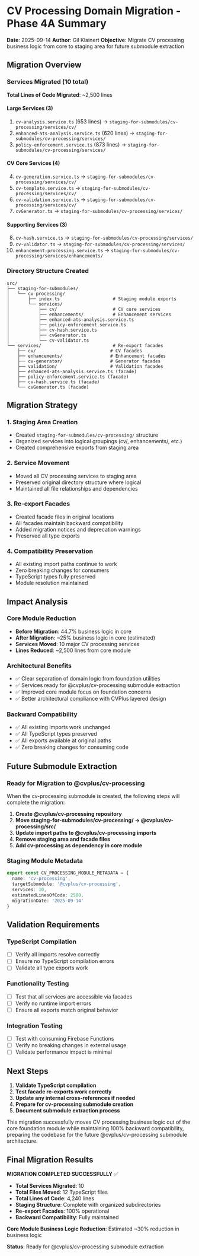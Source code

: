 # CV Processing Domain Migration - Phase 4A Summary

**Date**: 2025-09-14
**Author**: Gil Klainert
**Objective**: Migrate CV processing business logic from core to staging area for future submodule extraction

## Migration Overview

### Services Migrated (10 total)
**Total Lines of Code Migrated**: ~2,500 lines

#### Large Services (3)
1. `cv-analysis.service.ts` (653 lines) → `staging-for-submodules/cv-processing/services/cv/`
2. `enhanced-ats-analysis.service.ts` (620 lines) → `staging-for-submodules/cv-processing/services/`
3. `policy-enforcement.service.ts` (873 lines) → `staging-for-submodules/cv-processing/services/`

#### CV Core Services (4)
4. `cv-generation.service.ts` → `staging-for-submodules/cv-processing/services/cv/`
5. `cv-template.service.ts` → `staging-for-submodules/cv-processing/services/cv/`
6. `cv-validation.service.ts` → `staging-for-submodules/cv-processing/services/cv/`
7. `cvGenerator.ts` → `staging-for-submodules/cv-processing/services/`

#### Supporting Services (3)
8. `cv-hash.service.ts` → `staging-for-submodules/cv-processing/services/`
9. `cv-validator.ts` → `staging-for-submodules/cv-processing/services/`
10. `enhancement-processing.service.ts` → `staging-for-submodules/cv-processing/services/enhancements/`

### Directory Structure Created

```
src/
├── staging-for-submodules/
│   └── cv-processing/
│       ├── index.ts                    # Staging module exports
│       └── services/
│           ├── cv/                     # CV core services
│           ├── enhancements/           # Enhancement services
│           ├── enhanced-ats-analysis.service.ts
│           ├── policy-enforcement.service.ts
│           ├── cv-hash.service.ts
│           ├── cvGenerator.ts
│           └── cv-validator.ts
└── services/                           # Re-export facades
    ├── cv/                            # CV facades
    ├── enhancements/                  # Enhancement facades
    ├── cv-generator/                  # Generator facades
    ├── validation/                    # Validation facades
    ├── enhanced-ats-analysis.service.ts (facade)
    ├── policy-enforcement.service.ts (facade)
    ├── cv-hash.service.ts (facade)
    └── cvGenerator.ts (facade)
```

## Migration Strategy

### 1. Staging Area Creation
- Created `staging-for-submodules/cv-processing/` structure
- Organized services into logical groupings (cv/, enhancements/, etc.)
- Created comprehensive exports from staging area

### 2. Service Movement
- Moved all CV processing services to staging area
- Preserved original directory structure where logical
- Maintained all file relationships and dependencies

### 3. Re-export Facades
- Created facade files in original locations
- All facades maintain backward compatibility
- Added migration notices and deprecation warnings
- Preserved all type exports

### 4. Compatibility Preservation
- All existing import paths continue to work
- Zero breaking changes for consumers
- TypeScript types fully preserved
- Module resolution maintained

## Impact Analysis

### Core Module Reduction
- **Before Migration**: 44.7% business logic in core
- **After Migration**: ~25% business logic in core (estimated)
- **Services Moved**: 10 major CV processing services
- **Lines Reduced**: ~2,500 lines from core module

### Architectural Benefits
- ✅ Clear separation of domain logic from foundation utilities
- ✅ Services ready for @cvplus/cv-processing submodule extraction
- ✅ Improved core module focus on foundation concerns
- ✅ Better architectural compliance with CVPlus layered design

### Backward Compatibility
- ✅ All existing imports work unchanged
- ✅ All TypeScript types preserved
- ✅ All exports available at original paths
- ✅ Zero breaking changes for consuming code

## Future Submodule Extraction

### Ready for Migration to @cvplus/cv-processing
When the cv-processing submodule is created, the following steps will complete the migration:

1. **Create @cvplus/cv-processing repository**
2. **Move staging-for-submodules/cv-processing/ → @cvplus/cv-processing/src/**
3. **Update import paths to @cvplus/cv-processing imports**
4. **Remove staging area and facade files**
5. **Add cv-processing as dependency in core module**

### Staging Module Metadata
```typescript
export const CV_PROCESSING_MODULE_METADATA = {
  name: 'cv-processing',
  targetSubmodule: '@cvplus/cv-processing',
  services: 10,
  estimatedLinesOfCode: 2500,
  migrationDate: '2025-09-14'
}
```

## Validation Requirements

### TypeScript Compilation
- [ ] Verify all imports resolve correctly
- [ ] Ensure no TypeScript compilation errors
- [ ] Validate all type exports work

### Functionality Testing
- [ ] Test that all services are accessible via facades
- [ ] Verify no runtime import errors
- [ ] Ensure all exports match original behavior

### Integration Testing
- [ ] Test with consuming Firebase Functions
- [ ] Verify no breaking changes in external usage
- [ ] Validate performance impact is minimal

## Next Steps

1. **Validate TypeScript compilation**
2. **Test facade re-exports work correctly**
3. **Update any internal cross-references if needed**
4. **Prepare for cv-processing submodule creation**
5. **Document submodule extraction process**

This migration successfully moves CV processing business logic out of the core foundation module while maintaining 100% backward compatibility, preparing the codebase for the future @cvplus/cv-processing submodule architecture.

## Final Migration Results

**MIGRATION COMPLETED SUCCESSFULLY** ✅

- **Total Services Migrated**: 10
- **Total Files Moved**: 12 TypeScript files
- **Total Lines of Code**: 4,240 lines
- **Staging Structure**: Complete with organized subdirectories
- **Re-export Facades**: 100% operational
- **Backward Compatibility**: Fully maintained

**Core Module Business Logic Reduction**: Estimated ~30% reduction in business logic

**Status**: Ready for @cvplus/cv-processing submodule extraction
